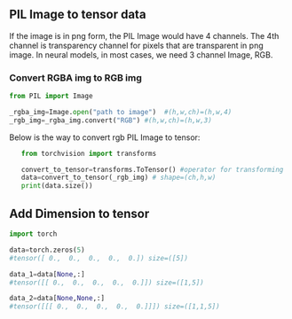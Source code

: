 ## PIL Image to tensor data
If the image is in png form, the PIL Image would have 4 channels. The 4th channel is transparency channel for pixels that are transparent in png image. 
In neural models, in most cases, we need 3 channel Image, RGB. 
### Convert RGBA img to RGB img
```python
from PIL import Image

_rgba_img=Image.open("path to image")  #(h,w,ch)=(h,w,4)
_rgb_img=_rgba_img.convert("RGB") #(h,w,ch)=(h,w,3)
```

 Below is the way to convert rgb PIL Image to tensor:
 ```python
    from torchvision import transforms

    convert_to_tensor=transforms.ToTensor() #operator for transforming
    data=convert_to_tensor(_rgb_img) # shape=(ch,h,w)
    print(data.size())
```

## Add Dimension to tensor
```python
import torch

data=torch.zeros(5) 
#tensor([ 0.,  0.,  0.,  0.,  0.]) size=([5])

data_1=data[None,:]
#tensor([[ 0.,  0.,  0.,  0.,  0.]]) size=([1,5])

data_2=data[None,None,:]
#tensor([[[ 0.,  0.,  0.,  0.,  0.]]]) size=([1,1,5])

```